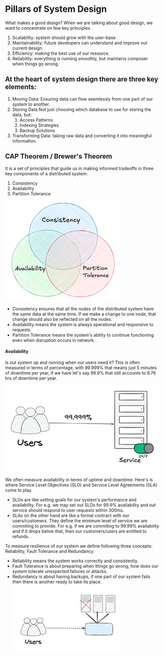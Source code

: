 # Pillars of System Design

What makes a good design?
When we are talking about good design, we want to concentrate on few key principles.

1. Scalability:  system should grow with the user-base
2. Maintainability: future developers can understand and improve out current design.
3. Efficiency: making the best use of our resource.
3. Reliability: everything is running smoothly, but maintains composer when things go wrong. 
 
## At the heart of system design there are three key elements:

1. Moving Data: Ensuring data can flow seemlessly from one part of our system to another.
2. Storing Data Not just choosing which database to use for storing the data, but:
   1. Access Patterns 
   2. Indexing Strategies 
   3. Backup Solutions
3. Transforming Data: taking raw data and converting it into meaningful information.

## CAP Theorem / Brewer's Theorem

It is a set of principles that guide us in making informed tradeoffs in three key components of a distributed system:
1. Consistency
2. Availability
3. Partition Tolerance

![img.png](../../../../../resources/cap_theorem.png)

* Consistency ensures that all the nodes of the distributed system have the same data at the same time. If we make a change to one node, that change should also be reflected on all the nodes.
* Availability means the system is always operational and responsive to requests.
* Partition Tolerance means the system's ability to continue functioning even when disruption occurs in network.
 
#### Availability

Is out system up and running when our users need it? This is often measured in terms of percentage, with 99.999% that means just 5 minutes of downtime per year, if we have let's say 99.9% that still accounts to 8.76 hrs of downtime per year.

![img.png](../../../../../resources/availability.png)

We often measure availability in terms of uptime and downtime. Here's is where Service Level Objectives (SLO) and Service Level Agreements (SLA) come to play.

* SLOs are like setting goals for our system's performance and availability. For e.g. we may set out SLOs for 99.9% availability and out service should respond to user requests within 300ms.
* SLAs on the other hand are like a formal contract with our users/customers. They define the minimum level of service we are commiting to provide. For e.g. if we are commiting to 99.99% availability and if it drops below that, then our customers/users are entitled to refunds.

To measure resilience of our system we define following three concepts: Reliability, Fault Tolerance and Redundancy.

- Reliability means the system works correctly and consistently.
- Fault Tolerance is about preparing when things go wrong, how does our system tolerate unexpected failures or attacks.
- Redundancy is about having backups, if one part of our system fails then there is another ready to take its place.
![img.png](../../../../../resources/availability_2.png)
